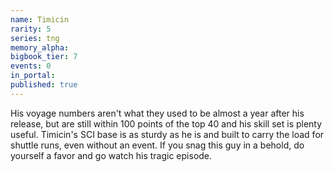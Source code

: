 ```yaml
---
name: Timicin
rarity: 5
series: tng
memory_alpha:
bigbook_tier: 7
events: 0
in_portal:
published: true
---
```


His voyage numbers aren't what they used to be almost a year after his release, but are still within 100 points of the top 40 and his skill set is plenty useful. Timicin's SCI base is as sturdy as he is and built to carry the load for shuttle runs, even without an event. If you snag this guy in a behold, do yourself a favor and go watch his tragic episode.

